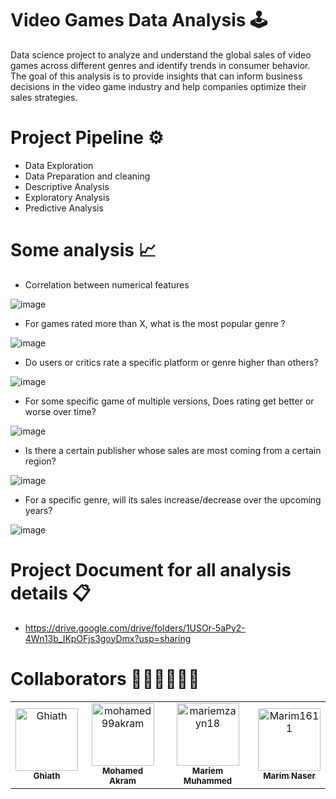 # Video Games Data Analysis 🕹️
Data science project to analyze and understand the global sales of video games across different genres and identify trends in consumer behavior. The goal of this analysis is to provide insights that can inform business decisions in the video game industry and help companies optimize their sales strategies.

# Project Pipeline ⚙️
  - Data Exploration
  - Data Preparation and cleaning 
  - Descriptive Analysis 
  - Exploratory Analysis
  - Predictive Analysis

# Some analysis 📈

  - Correlation between numerical features
    
![image](https://github.com/GhiathAjam/Data_Science-Project/assets/76243256/4a84d142-abc4-4ee3-9d5a-50c686ec06db)

  - For games rated more than X, what is the most popular genre ?
    
   ![image](https://github.com/GhiathAjam/Data_Science-Project/assets/76243256/8c48a4ab-5df3-4960-ae28-1f68fd07a5b4)

  - Do users or critics rate a specific platform or genre higher than others?
    
![image](https://github.com/GhiathAjam/Data_Science-Project/assets/76243256/2a6344eb-1b2c-437f-9645-8ea84b2ff3cc)

  - For some specific game of multiple versions, Does rating get better or worse over time?
    
![image](https://github.com/GhiathAjam/Data_Science-Project/assets/76243256/55278ca2-73ee-44a7-bc30-4cbd0a023a52)


  - Is there a certain publisher whose sales are most coming from a certain region?
    
![image](https://github.com/GhiathAjam/Data_Science-Project/assets/76243256/79965a89-fdb8-4e64-ad2d-8900becb9521)

  - For a specific genre, will its sales increase/decrease over the upcoming years?
    
 ![image](https://github.com/GhiathAjam/Data_Science-Project/assets/76243256/adae9419-a2c1-4c67-9dc5-fdf760df7f43)

# Project Document for all analysis details 📋

  - https://drive.google.com/drive/folders/1USOr-5aPy2-4Wn13b_IKpOFjs3goyDmx?usp=sharing
    
# Collaborators 👨🏻‍💻👩🏻‍💻

<table align="center">
<tr>
    <td align="center">
        <a href="https://github.com/GhiathAjam">
            <img src="https://avatars.githubusercontent.com/u/43111805?v=4" width="100;" alt="Ghiath"/>
            <br />
            <sub><b>Ghiath</b></sub>
        </a>
    </td>
   <td align="center">
        <a href="https://github.com/mohamed99akram">
            <img src="https://avatars.githubusercontent.com/u/69890013?v=4" width="100;" alt="mohamed99akram"/>
            <br />
            <sub><b>Mohamed Akram</b></sub>
        </a>
    </td>
    <td align="center">
        <a href="https://github.com/mariemzayn18">
            <img src="https://avatars.githubusercontent.com/u/76264155?v=4" width="100;" alt="mariemzayn18"/>
            <br />
            <sub><b>Mariem Muhammed</b></sub>
        </a>
    </td>
    <td align="center">
        <a href="https://github.com/Marim1611">
            <img src="https://avatars.githubusercontent.com/u/76243256?v=4" width="100;" alt="Marim1611"/>
            <br />
            <sub><b>Marim Naser</b></sub>
        </a>
    </td>
   </tr>
</table>
